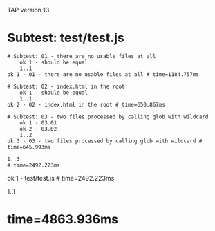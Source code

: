 TAP version 13
# Subtest: test/test.js
    # Subtest: 01 - there are no usable files at all
        ok 1 - should be equal
        1..1
    ok 1 - 01 - there are no usable files at all # time=1184.757ms
    
    # Subtest: 02 - index.html in the root
        ok 1 - should be equal
        1..1
    ok 2 - 02 - index.html in the root # time=650.867ms
    
    # Subtest: 03 - two files processed by calling glob with wildcard
        ok 1 - 03.01
        ok 2 - 03.02
        1..2
    ok 3 - 03 - two files processed by calling glob with wildcard # time=645.993ms
    
    1..3
    # time=2492.223ms
ok 1 - test/test.js # time=2492.223ms

1..1
# time=4863.936ms
